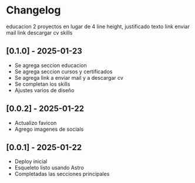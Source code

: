 # Changelog

educacion
2 proyectos en lugar de 4
line height, justificado texto
link enviar mail
link descargar cv
skills

## [0.1.0] - 2025-01-23
- Se agrega seccion educacion
- Se agrega seccion cursos y certificados
- Se agrega link a enviar mail y a descargar cv
- Se completan los skills
- Ajustes varios de diseño

## [0.0.2] - 2025-01-22
- Actualizo favicon
- Agrego imagenes de socials

## [0.0.1] - 2025-01-22
- Deploy inicial
- Esqueleto listo usando Astro
- Completadas las secciones principales